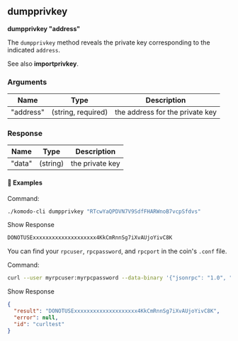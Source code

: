 ## dumpprivkey

**dumpprivkey "address"**

The `dumpprivkey` method reveals the private key corresponding to the indicated `address`.

See also **importprivkey**.

### Arguments

| Name      | Type               | Description                     |
| --------- | ------------------ | ------------------------------- |
| "address" | (string, required) | the address for the private key |

### Response

| Name   | Type     | Description     |
| ------ | -------- | --------------- |
| "data" | (string) | the private key |

#### 📌 Examples

Command:

```bash
./komodo-cli dumpprivkey "RTcwYaQPDVN7V9SdfFHARWnoB7vcpSfdvs"
```

Show Response

```bash
DONOTUSExxxxxxxxxxxxxxxxxxxx4KkCmRnnSg7iXvAUjoYivC8K
```

You can find your `rpcuser`, `rpcpassword`, and `rpcport` in the coin's `.conf` file.

Command:

```bash
curl --user myrpcuser:myrpcpassword --data-binary '{"jsonrpc": "1.0", "id":"curltest", "method": "dumpprivkey", "params": ["RTcwYaQPDVN7V9SdfFHARWnoB7vcpSfdvs"] }' -H 'content-type: text/plain;' http://127.0.0.1:myrpcport/
```

Show Response

```json
{
  "result": "DONOTUSExxxxxxxxxxxxxxxxxxxx4KkCmRnnSg7iXvAUjoYivC8K",
  "error": null,
  "id": "curltest"
}
```